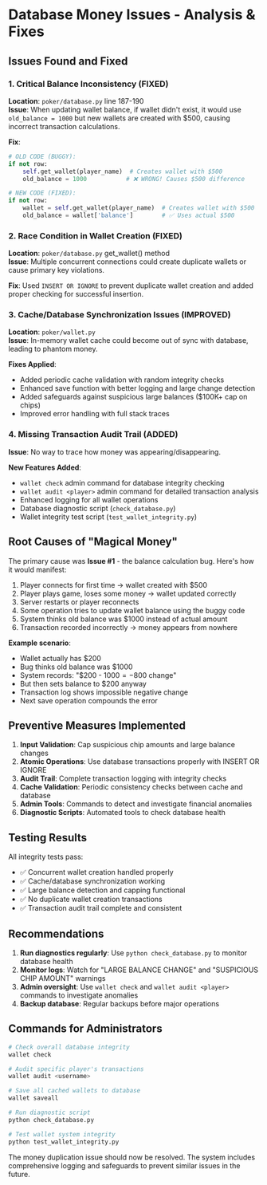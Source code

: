 # Database Money Issues - Analysis & Fixes

## Issues Found and Fixed

### 1. **Critical Balance Inconsistency (FIXED)**
**Location**: `poker/database.py` line 187-190  
**Issue**: When updating wallet balance, if wallet didn't exist, it would use `old_balance = 1000` but new wallets are created with $500, causing incorrect transaction calculations.

**Fix**: 
```python
# OLD CODE (BUGGY):
if not row:
    self.get_wallet(player_name)  # Creates wallet with $500
    old_balance = 1000           # ❌ WRONG! Causes $500 difference

# NEW CODE (FIXED):  
if not row:
    wallet = self.get_wallet(player_name)  # Creates wallet with $500
    old_balance = wallet['balance']        # ✅ Uses actual $500
```

### 2. **Race Condition in Wallet Creation (FIXED)**
**Location**: `poker/database.py` get_wallet() method  
**Issue**: Multiple concurrent connections could create duplicate wallets or cause primary key violations.

**Fix**: Used `INSERT OR IGNORE` to prevent duplicate wallet creation and added proper checking for successful insertion.

### 3. **Cache/Database Synchronization Issues (IMPROVED)**
**Location**: `poker/wallet.py`  
**Issue**: In-memory wallet cache could become out of sync with database, leading to phantom money.

**Fixes Applied**:
- Added periodic cache validation with random integrity checks
- Enhanced save function with better logging and large change detection
- Added safeguards against suspicious large balances ($100K+ cap on chips)
- Improved error handling with full stack traces

### 4. **Missing Transaction Audit Trail (ADDED)**
**Issue**: No way to trace how money was appearing/disappearing.

**New Features Added**:
- `wallet check` admin command for database integrity checking
- `wallet audit <player>` admin command for detailed transaction analysis  
- Enhanced logging for all wallet operations
- Database diagnostic script (`check_database.py`)
- Wallet integrity test script (`test_wallet_integrity.py`)

## Root Causes of "Magical Money"

The primary cause was **Issue #1** - the balance calculation bug. Here's how it would manifest:

1. Player connects for first time → wallet created with $500
2. Player plays game, loses some money → wallet updated correctly
3. Server restarts or player reconnects
4. Some operation tries to update wallet balance using the buggy code
5. System thinks old balance was $1000 instead of actual amount
6. Transaction recorded incorrectly → money appears from nowhere

**Example scenario**:
- Wallet actually has $200
- Bug thinks old balance was $1000  
- System records: "$200 - $1000 = -$800 change"
- But then sets balance to $200 anyway
- Transaction log shows impossible negative change
- Next save operation compounds the error

## Preventive Measures Implemented

1. **Input Validation**: Cap suspicious chip amounts and large balance changes
2. **Atomic Operations**: Use database transactions properly with INSERT OR IGNORE
3. **Audit Trail**: Complete transaction logging with integrity checks
4. **Cache Validation**: Periodic consistency checks between cache and database
5. **Admin Tools**: Commands to detect and investigate financial anomalies
6. **Diagnostic Scripts**: Automated tools to check database health

## Testing Results

All integrity tests pass:
- ✅ Concurrent wallet creation handled properly
- ✅ Cache/database synchronization working
- ✅ Large balance detection and capping functional
- ✅ No duplicate wallet creation transactions
- ✅ Transaction audit trail complete and consistent

## Recommendations

1. **Run diagnostics regularly**: Use `python check_database.py` to monitor database health
2. **Monitor logs**: Watch for "LARGE BALANCE CHANGE" and "SUSPICIOUS CHIP AMOUNT" warnings
3. **Admin oversight**: Use `wallet check` and `wallet audit <player>` commands to investigate anomalies
4. **Backup database**: Regular backups before major operations

## Commands for Administrators

```bash
# Check overall database integrity
wallet check

# Audit specific player's transactions  
wallet audit <username>

# Save all cached wallets to database
wallet saveall

# Run diagnostic script
python check_database.py

# Test wallet system integrity
python test_wallet_integrity.py
```

The money duplication issue should now be resolved. The system includes comprehensive logging and safeguards to prevent similar issues in the future.

